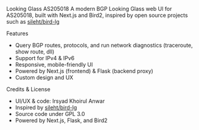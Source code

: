 Looking Glass AS205018
A modern BGP Looking Glass web UI for AS205018, built with Next.js and Bird2, inspired by open source projects such as [sileht/bird-lg](https://github.com/sileht/bird-lg)

Features
- Query BGP routes, protocols, and run network diagnostics (traceroute, show route, dll)
- Support for IPv4 & IPv6
- Responsive, mobile-friendly UI
- Powered by Next.js (frontend) & Flask (backend proxy)
- Custom design and UX

Credits & License
- UI/UX & code: Irsyad Khoirul Anwar
- Inspired by [sileht/bird-lg](https://github.com/sileht/bird-lg)
- Source code under GPL 3.0
- Powered by Next.js, Flask, and Bird2
